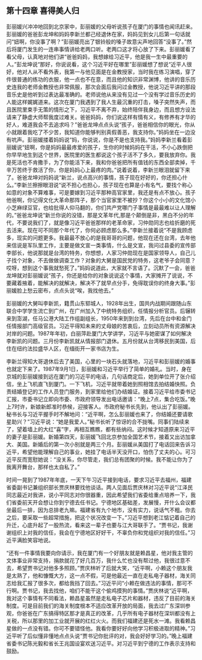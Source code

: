 ## 第十四章 喜得美人归

彭丽媛兴冲冲地回到北京家中，彭丽媛的父母听说孩子在厦门的事情也闻讯赶来。彭丽媛的爸爸彭龙坤和妈妈李新兰都己经退休在家，妈妈见到女儿后第一句话就问“妞啊，你没事了啊？”彭丽媛亮出了银铃般的嗓子故意尖声地回答“没事了。”然后将厦门发生的一连串事情讲给老两口听。老两口这才将心放了下来。彭丽媛看了看父母，认真地对他们讲“爸爸妈妈，我想嫁给习近平，他是我一生中最重要的人。”彭龙坤说“那好，你说说看，这个习近平好在哪里”彭丽媛想了想说“近平人很好，他对人从不看外表，我第一与他见面是在金教授家，当时我在练习演唱，穿了件很普通的练功的衣服，他一点也不在意，而且他的知识非常渊博，他讲的音乐历史连我的老师金教授也非常佩服，那次会面后我问过金教授，他说习近平讲的那段音乐史是他听到过表达最准确的。老师说他从来没有见过一个没有学过音乐历史的人能这样娓娓道来。这次在厦门我遇到了我人生最沉重的打击，嗓子突然失声，而且医院里束手无策的情形之下，习近平不离不弃，始终陪伴我身边，而且想方设法请来了静虚大师帮我度过难关。爸爸妈妈，你们说这样有情有义，有修养有才华的好人，难道我会不去追求吗？”爸爸龙坤点点头说“孩子，爸爸相信你的眼光，你从小就跟着我吃了不少苦，我知道你能够判别真假善恶，我支持你。”妈妈坐在一边没有吭声。彭丽媛搂着妈妈说“妈，你说说，你是不是也支持我。”妈妈李新兰看着彭丽媛说“妞啊，你是妈妈最最疼爱的孩子，生你的时候妈妈在干活，不小心跌倒把你早早地生到这个世界，医院里的医生都说这个孩子活不了多久，要我放弃你。我是死活也不肯撒手，为了你能活下来，我和你爸爸把所有值钱的东西全部卖掉，千辛万苦终于救活了你，你是妈妈心上最疼的肉。”说着说着，李新兰眼泪就留下来了。爸爸龙坤对妈妈说“新兰，说点高兴的事情，孩子现在好好的，你还担心什么。”李新兰擦擦眼泪说“说不担心也担心，孩子现在也算是小有名气，要找个称心如意的对象不算难事，可是要嫁到习近平那种高官家里，我还是有点不放心。孩子他爸啊，你记得文化大革命那阵子，那个当官家里不被抄？你这个小小的文化馆小小芝麻绿豆官，也给批得人仰马翻的，你们共产党哪门子事情是最最难以让人理解的。”爸爸龙坤说“新兰你说的没错，那是文革年代,那是个颠倒是非，黑白不分的年代，不要说我们了，就是像习近平爸爸那样的老革命家，习仲勋同志也给折磨的死去活来。现在可不同那个年代了，你何必顾虑那么多。”李新兰接着说“不是我顾虑多，现实的问题更多。我最最不放心的是我哥哥的问题，他现在还在台湾，去年他来信说是军队里工作，主要是做文宣一类事情，什么是文宣，我问过县委的宣传部李部长，他说那就是台湾的特务，你想想，人家习仲勋现在是国家领导人，自己儿子找个对象，不去做做调查工作？对象的大舅是国民党的特务，这老爷子会同意？哎呀，想到这个事我就愁死了。”妈妈说道此，大家就不言语了。沉默了一会，爸爸龙坤就对彭丽媛说“孩子，你还是给你的对象说说这个事情，大家摊开了说说，不要藏着掖着，能解决的就解决，解决不了就早点分手，免得耽误你的终身大事。”彭丽媛脸上愁云密布，点点头说“唉，我找他去。”

彭丽媛的大舅叫李新凯，籍贯山东郓城人，1928年出生，国共内战期间跟随山东联合中学学生流亡到广州，在广州加入了中统特务组织，任情报分析官员。后辗转来到澎湖，任马公港大陆工作组副组长，1950年来到到台湾，先后在台中和金门任情报部门高级官员。习近平得知未来的丈母娘的苦衷后，立刻动员所有资源解决对岸的问题。1987年年初，白丽萍赴厦门大学讲学，习近平与她密谋了如何解决李新凯的问题。三月份李新凯就从情报部门退休。五月份就从台湾移民到美国，后住在纽约法拉盛华人区，在缅街开一家书店为生。

李新兰得知大哥退休后去了美国，心里的一块石头就落地，习近平和彭丽媛的婚事也就定下来了。1987年9月1日，彭丽媛和习近平举行了简单的婚礼。当时，身在京城的彭丽媛接到远在厦门的习近平的电话，几句话商定后，她到单位开了张介绍信，坐上飞机直飞到厦门。一下飞机，习近平就带着她到照相馆去拍结婚快照。负责结婚登记的工作人员登门服务，到家里给他们办结婚证。接着习近平给市委书记汇报，市委书记立即向市委、市政府领导发出电话邀请：“晚上7点，集合吃饭。”晚上7时许，新娘新郎准时恭候，迎接客人。市政府秘书长先到，他认出了彭丽媛。秘书长与习近平握手时不解地问：“近平啊，怎么彭丽媛也来了，你结婚还要请歌星助兴？”习近平说：“她是我爱人。”秘书长听了惊讶的合不拢嘴。同事们陆续来了，望着墙上的大红“喜”字，再相互瞧瞧，都有些纳闷。这时候才知道原来习近平的妻子是彭丽媛。新婚第四天，彭丽媛飞回北京参加全国艺术节，接着又出访加拿大、美国。新婚后的第一次小别就是两三个月。彭丽媛从美国打了电话回来告诉习近平，希望他能理解自己的事业，她挂了电话半天没开口，怕伤了丈夫的心。可习近平反而宽慰她说：“没关系，你尽管走，我们总有团聚的时候。我不能让你为了我离开舞台，那样也太自私了。”

时间一晃到了1987年年底，一天下午习近平接到电话，要求习近平去福州，福建省委副书记兼组织部长贾庆林要找他谈话。两人见面后贾庆林对习近平说“江泽民同志最近对我讲，说小平同志对你很器重，因此希望我们省委给重点培养一下，我们省委前天开会想让你到宁德去任书记。宁德地区基础差，发展慢，开什么会议都坐最后一排，因为总排老九嘛。福建省有九个地市，没有实力，说话气不粗。你去之后，要采取一些超常措施，把这个状况改变一下。”习近平想到老江惦记着自己的升迁，心底升起了一股热流，看来这一辈子也要与江大哥联手了。“贾书记，我谢谢组织上对我的信任，我会在宁德地区好好干，不辜负你和党组织对我的信任。”习近平满脸笑容地说。

“还有一件事情我要向你请示，我在厦门有一个好朋友就是赖昌星，他对我主管的文体事业非常支持，捐款就花了好几百万，我什么忙也没有帮过他，我很过意不去，希望贾书记对他多多照顾。”贾庆林听了后就大笑，“近平啊，小赖这个朋友我是太熟了，他和慷慨大方，这一点不假，可是他最近一直在走私电子器材，海关同志给我汇报了很多次，都给我挡了回去。”习近平问“小赖在做违法的事情，那可不行啊。贾书记，我去找他，咱们不能干这个偷鸡摸狗的事情。”贾庆林说“近平啊，我对这个事情有不同看法，赖昌星虽然是走私电子芯片和器材，违反了目前的海关制度。可是目前我们的海关制度根本不适应改革开放的局面，我去过广东深圳参观，你爸爸在广东搞得特区那才是真正的改革，几乎所有电子器材在深圳都没有上关税，所以那里的加工业就开展的红红火火。而我们福建还是死水一滩。我看赖昌星做的一点没有错。你可不要错怪他。我看你要好好向他学习积极进取的精神。”习近平听了后似懂非懂地点点头说“贾书记你批评的对，我会好好学习的。”晚上福建省委书记陈光毅和省长王兆国设宴欢送习近平。对习近平到宁德的工作表示支持和鼓励。
